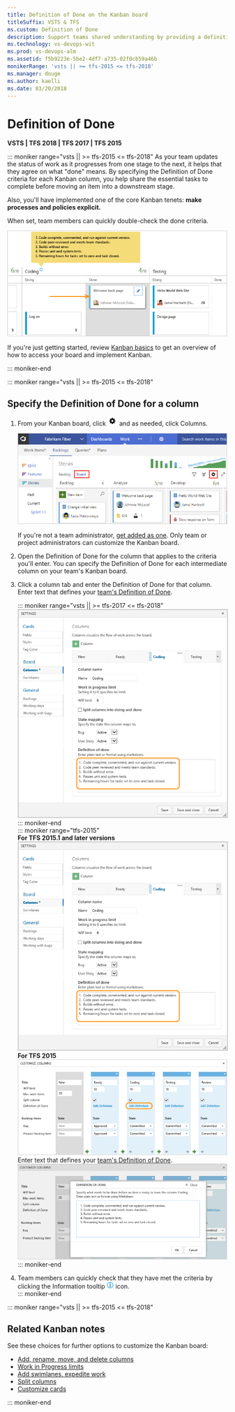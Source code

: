 ```yaml
---
title: Definition of Done on the Kanban board
titleSuffix: VSTS & TFS
ms.custom: Definition of Done
description: Support teams shared understanding by providing a definition for what "done" means for each column of the Kanban board  
ms.technology: vs-devops-wit
ms.prod: vs-devops-alm
ms.assetid: f5b9223e-5be2-4df7-a735-02f0cb59a46b
monikerRange: 'vsts || >= tfs-2015 <= tfs-2018'
ms.manager: douge
ms.author: kaelli
ms.date: 03/20/2018
---
```



# Definition of Done

<b>VSTS | TFS 2018 | TFS 2017 | TFS 2015</b> 

::: moniker range="vsts || >= tfs-2015 <= tfs-2018"
As your team updates the status of work as it progresses from one stage to the next, it helps that they agree on what "done" means. By specifying the Definition of Done criteria for each Kanban column, you help share the essential tasks to complete before moving an item into a downstream stage. 

Also, you'll have implemented one of the core Kanban tenets: **make processes and policies explicit.**

When set, team members can quickly double-check the done criteria.

![Definition of Done](_img/ALM_DD_IntroImage.png)

If you're just getting started, review [Kanban basics](kanban-basics.md) to get an overview of how to access your board and implement Kanban.

::: moniker-end 

::: moniker range="vsts || >= tfs-2015 <= tfs-2018" 
## Specify the Definition of Done for a column

1. From your Kanban board, click ![settings icon](../_img/icons/team-settings-gear-icon.png) and as needed, click Columns.  

	![Kanban board, open common configuration settings](../customize/_img/customize-cards/open-config-dialog.png)

	If you're not a team administrator, [get added as one](../scale/add-team-administrator.md). Only team or project administrators can customize the Kanban board.

2. Open the Definition of Done for the column that applies to the criteria you'll enter. You can specify the Definition of Done for each intermediate column on your team's Kanban board.

3. 	Click a column tab and enter the Definition of Done for that column. Enter text that defines your [team's Definition of Done](#definition-of-done).    

    ::: moniker range="vsts || >= tfs-2017 <= tfs-2018"	    
    <img src="_img/vso-kanban-board-definition-of-done-no-tags.png" alt="Kanban board, Coding column tab, Definition of done]" style="border: 1px solid #C3C3C3;" />    
    ::: moniker-end   
    ::: moniker range="tfs-2015"   
    **For TFS 2015.1 and later versions**    
    <img src="_img/vso-kanban-board-definition-of-done-no-tags.png"   alt="Kanban board, Coding column tab, Definition of done]" style="border: 1px solid #C3C3C3;" />     
	**For TFS 2015**  
	![Edit Definition](_img/ALM_DD_EditDefinition.png)    	 
	Enter text that defines your [team's Definition of Done](#definition-of-done).    
	![Definition Text](_img/ALM_DD_DefinitionText.png)  
    ::: moniker-end     
4. Team members can quickly check that they have met the criteria by clicking the Information tooltip ![Info Icon](_img/ALM_DD_InfoIcon.png) icon.  
::: moniker-end  

::: moniker range="vsts || >= tfs-2015 <= tfs-2018"   
## Related Kanban notes
See these choices for further options to customize the Kanban board:

- [Add, rename, move, and delete columns ](add-columns.md)
- [Work in Progress limits](wip-limits.md)  
- [Add swimlanes, expedite work](expedite-work.md)
- [Split columns](split-columns.md) 
- [Customize cards ](../customize/customize-cards.md)

::: moniker-end


<!---
> [!NOTE]   
> The Definition of Done fis a supported feature in TFS 2015 and later versions. Consider upgrading to a later TFS version. 

> -->